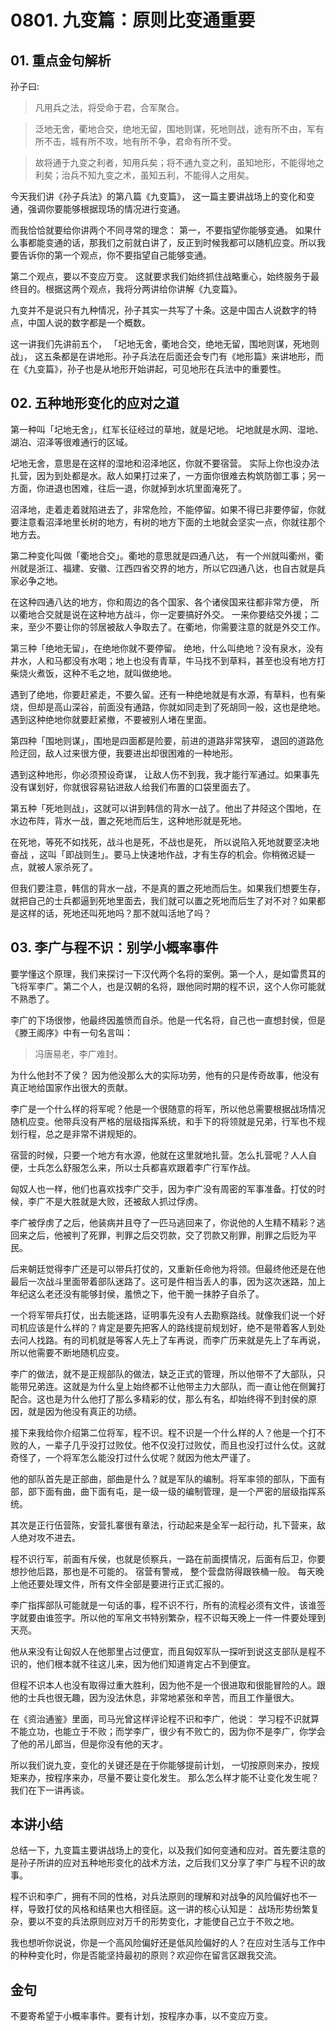 # 0801. 九变篇：原则比变通重要

## 01. 重点金句解析

孙子曰:

> 凡用兵之法，将受命于君，合军聚合。

> 泛地无舍，衢地合交，绝地无留，围地则谋，死地则战，途有所不由，军有所不击，城有所不攻，地有所不争，君命有所不受。

> 故将通于九变之利者，知用兵矣；将不通九变之利，虽知地形，不能得地之利矣；治兵不知九变之术，虽知五利，不能得人之用矣。

今天我们讲《孙子兵法》的第八篇《九变篇》， 这一篇主要讲战场上的变化和变通，强调你要能够根据现场的情况进行变通。

而我恰恰就要给你讲两个不同寻常的理念： 第一，不要指望你能够变通。 如果什么事都能变通的话，那我们之前就白讲了，反正到时候我都可以随机应变。所以我要告诉你的第一个观点，你不要指望自己能够变通。

第二个观点，要以不变应万变。 这就要求我们始终抓住战略重心，始终服务于最终目的。根据这两个观点，我将分两讲给你讲解《九变篇》。

九变并不是说只有九种情况，孙子其实一共写了十条。这是中国古人说数字的特点，中国人说的数字都是一个概数。

这一讲我们先讲前五个， 「圮地无舍，衢地合交，绝地无留，围地则谋，死地则战」， 这五条都是在讲地形。孙子兵法在后面还会专门有《地形篇》来讲地形，而在《九变篇》，孙子也是从地形开始讲起，可见地形在兵法中的重要性。

## 02. 五种地形变化的应对之道

第一种叫「圮地无舍」，红军长征经过的草地，就是圮地。 圮地就是水网、湿地、湖泊、沼泽等很难通行的区域。

圮地无舍，意思是在这样的湿地和沼泽地区，你就不要宿营。 实际上你也没办法扎营，因为到处都是水。敌人如果打过来了，一方面你很难去构筑防御工事；另一方面，你进退也困难，往后一退，你就掉到水坑里面淹死了。

沼泽地，走着走着就陷进去了，非常危险，不能停留。如果不得已非要停留，你就要注意看沼泽地里长树的地方，有树的地方下面的土地就会坚实一点，你就往那个地方去。

第二种变化叫做「衢地合交」。衢地的意思就是四通八达， 有一个州就叫衢州，衢州就是浙江、福建、安徽、江西四省交界的地方，所以它四通八达，也自古就是兵家必争之地。

在这种四通八达的地方，你和周边的各个国家、各个诸侯国来往都非常方便， 所以衢地合交就是说在这种地方战斗，你一定要搞好外交。 一来你要结交外援；二来，至少不要让你的邻居被敌人争取去了。在衢地，你需要注意的就是外交工作。

第三种「绝地无留」，在绝地你就不要停留。 绝地，什么叫绝地？没有泉水，没有井水，人和马都没有水喝；地上也没有青草，牛马找不到草料，甚至也没有地方打柴烧火煮饭，这种不毛之地，就叫做绝地。

遇到了绝地，你要赶紧走，不要久留。还有一种绝地就是有水源，有草料，也有柴烧，但却是高山深谷，前面没有通路，你就如同走到了死胡同一般，这也是绝地。遇到这种绝地你就要赶紧撤，不要被别人堵在里面。

第四种「围地则谋」，围地是四面都是险要，前进的道路非常狭窄， 退回的道路危险迂回，敌人过来很方便，我要进出却很困难的一种地形。

遇到这种地形，你必须预设奇谋， 让敌人伤不到我，我才能行军通过。如果事先没有谋划好，你就很容易钻进敌人给我们布置的口袋里面去了。

第五种「死地则战」，这就可以讲到韩信的背水一战了。他出了井陉这个围地，在水边布阵，背水一战，置之死地而后生，这种地形就是死地。

在死地，等死不如找死，战斗也是死，不战也是死， 所以说陷入死地就要坚决地奋战 ，这叫「即战则生」。要马上快速地作战，才有生存的机会。你稍微迟疑一点，就被人家杀死了。

但我们要注意，韩信的背水一战，不是真的置之死地而后生。如果我们想要生存，就把自己的士兵都逼到死地里面去，我们就可以置之死地而后生了对不对？如果都是这样的话，死地还叫死地吗？那不就叫活地了吗？

## 03. 李广与程不识：别学小概率事件

要学懂这个原理，我们来探讨一下汉代两个名将的案例。第一个人，是如雷贯耳的飞将军李广。第二个人，也是汉朝的名将，跟他同时期的程不识，这个人你可能就不熟悉了。

李广的下场很惨，他最终因羞愤而自杀。他是一代名将，自己也一直想封侯，但是《滕王阁序》中有一句名言叫：

> 冯唐易老，李广难封。

为什么他封不了侯？ 因为他没那么大的实际功劳，他有的只是传奇故事，他没有真正地给国家作出很大的贡献。

李广是一个什么样的将军呢？他是一个很随意的将军，所以他总需要根据战场情况随机应变。他带兵没有严格的层级指挥系统，和手下的将领就是兄弟，行军也不规划行程，总之是非常不讲规矩的。

宿营的时候，只要一个地方有水源，他就在这里就地扎营。怎么扎营呢？人人自便，士兵怎么舒服怎么来，所以士兵都喜欢跟着李广行军作战。

匈奴人也一样，他们也喜欢找李广交手，因为李广没有周密的军事准备。打仗的时候，李广不是大胜就是大败，还被敌人抓过俘虏。

李广被俘虏了之后，他装病并且夺了一匹马逃回来了，你说他的人生精不精彩？逃回来之后，他被判了死罪，判罪之后交罚款，交了罚款又削罪，削罪之后贬为平民。

后来朝廷觉得李广还是可以带兵打仗的，又重新任命他为将领。但最终他还是在他最后一次战斗里面带着部队迷路了。这可是件相当丢人的事，因为这次迷路，加上年纪这么老还没有能够封侯，羞愤之下，他干脆一抹脖子自杀了。

一个将军带兵打仗，出去能迷路，证明事先没有人去勘察路线。就像我们说一个好司机应该是什么样的？肯定是要先把客人的路线提前规划好，绝不是带着客人到处去问人找路。有的司机就是等客人先上了车再说，而李广历来就是先上了车再说，所以他需要不断地随机应变。

李广的做法，就不是正规部队的做法，缺乏正式的管理，所以他带不了大部队，只能带兄弟连。这就是为什么皇上始终都不让他带主力大部队，而一直让他在侧翼打配合。这也是为什么他打了那么多精彩的仗，那么有名，却始终得不到封侯的原因，就是因为他没有真正的功绩。

接下来我给你介绍第二位将军，程不识。程不识是一个什么样的人？他是一个打不败的人，一辈子几乎没打过败仗。他不仅没打过败仗，而且也没打过什么仗。这就奇怪了，一个将军怎么能没打过什么仗呢？就因为他太严谨了。

他的部队首先是正部曲，部曲是什么？就是军队的编制。将军率领的部队，下面有部，部下面有曲，曲下面有屯，是一级一级的编制管理，是一个严密的层级指挥系统。

其次是正行伍营陈，安营扎寨很有章法，行动起来是全军一起行动，扎下营来，敌人绝对攻不进去。

程不识行军，前面有斥侯，也就是侦察兵，一路在前面摸情况，后面有后卫，你要想抄他后路，那也是不可能的。 宿营有警戒， 整个营盘防得跟铁桶一般。 每天晚上他还要处理文件，所有文件全部是要进行正式汇报的。

李广指挥部队可能就是一句话的事，程不识不行，所有的流程必须有文件，该谁签字就要由谁签字。所以他的军帛文书特别繁杂，程不识每天晚上一件一件要处理到天亮。

他从来没有让匈奴人在他那里占过便宜，而且匈奴军队一探听到说这支部队是程不识的，他们根本就不往这儿来，因为他们知道肯定占不到便宜。

但程不识本人也没有取得过重大胜利，因为他不是一个很进取和很能冒险的人。跟他的士兵也很无趣，因为没法休息，非常地紧张和辛苦，而且工作量很大。

在《资治通鉴》里面，司马光曾这样评论程不识和李广，他说： 学习程不识就算不能立功，也能立于不败；而学李广，很少有不败亡的，因为你不是李广，你学会了他的吊儿郎当，但是你没有他的天才。

所以我们说九变，变化的关键还是在于你能够提前计划， 一切按原则来办，按规矩来办，按程序来办，尽量不要让变化发生。 那么怎么样才能不让变化发生呢？我们在下一讲再谈。

## 本讲小结

总结一下，九变篇主要讲战场上的变化，以及我们如何变通和应对。首先要注意的是孙子所讲的应对五种地形变化的战术方法，之后我们又分享了李广与程不识的故事。

程不识和李广，拥有不同的性格，对兵法原则的理解和对战争的风险偏好也不一样，导致打仗的风格和结果也大相径庭。这一讲的核心认知是： 战场形势纷繁复杂，要以不变的兵法原则应对万千的形势变化，才能使自己立于不败之地。

我也想听你说说，你是一个高风险偏好还是低风险偏好的人？在应对生活与工作中的种种变化时，你是否能坚持最初的原则？欢迎你在留言区跟我交流。

## 金句

不要寄希望于小概率事件。要有计划，按程序办事，以不变应万变。